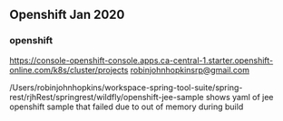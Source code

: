## Openshift Jan 2020

### openshift

https://console-openshift-console.apps.ca-central-1.starter.openshift-online.com/k8s/cluster/projects
robinjohnhopkinsrp@gmail.com
	
/Users/robinjohnhopkins/workspace-spring-tool-suite/spring-rest/rjhRest/springrest/wildfly/openshift-jee-sample
shows yaml of jee openshift sample that failed due to out of memory during build

	
